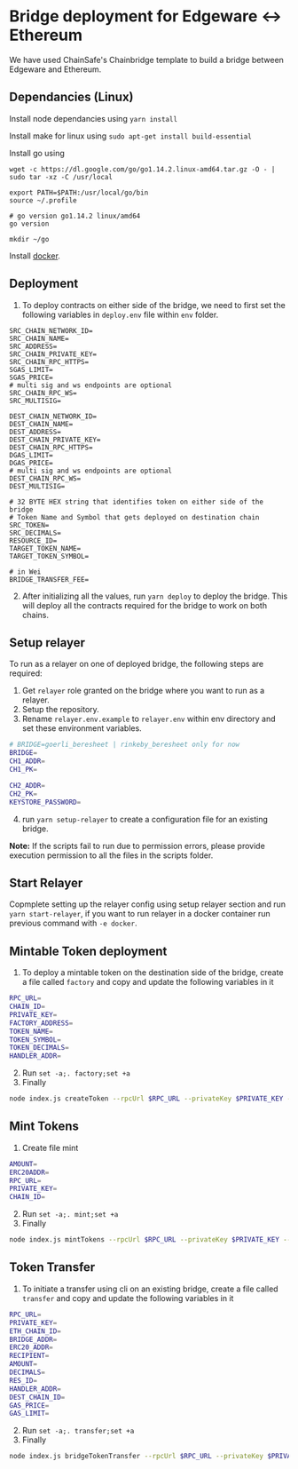 #  Bridge deployment for Edgeware <-> Ethereum  
We have used ChainSafe's Chainbridge template to build a bridge between Edgeware and Ethereum.

## Dependancies (Linux)
  Install node dependancies using
  ``` yarn install ```
  
  Install make for linux using
  ``` sudo apt-get install build-essential ```
  
  Install go using
  ```
  wget -c https://dl.google.com/go/go1.14.2.linux-amd64.tar.gz -O - | sudo tar -xz -C /usr/local

  export PATH=$PATH:/usr/local/go/bin
  source ~/.profile

  # go version go1.14.2 linux/amd64
  go version

  mkdir ~/go
  ```

  Install [docker](https://docs.docker.com/engine/install/ubuntu/).

  
##  Deployment
1. To deploy contracts on either side of the bridge, we need to first set the following variables in ```deploy.env``` file within ```env``` folder.
```
SRC_CHAIN_NETWORK_ID=
SRC_CHAIN_NAME=
SRC_ADDRESS=
SRC_CHAIN_PRIVATE_KEY=
SRC_CHAIN_RPC_HTTPS=
SGAS_LIMIT=
SGAS_PRICE=
# multi sig and ws endpoints are optional
SRC_CHAIN_RPC_WS=
SRC_MULTISIG=

DEST_CHAIN_NETWORK_ID=
DEST_CHAIN_NAME=
DEST_ADDRESS=
DEST_CHAIN_PRIVATE_KEY=
DEST_CHAIN_RPC_HTTPS=
DGAS_LIMIT=
DGAS_PRICE=
# multi sig and ws endpoints are optional
DEST_CHAIN_RPC_WS=
DEST_MULTISIG=

# 32 BYTE HEX string that identifies token on either side of the bridge
# Token Name and Symbol that gets deployed on destination chain
SRC_TOKEN=
SRC_DECIMALS=
RESOURCE_ID=
TARGET_TOKEN_NAME=
TARGET_TOKEN_SYMBOL=

# in Wei
BRIDGE_TRANSFER_FEE=
```
2. After initializing all the values, run ```yarn deploy``` to deploy the bridge. This will deploy all the contracts required for the bridge to work on both chains.

## Setup relayer
To run as a relayer on one of deployed bridge, the following steps are required:
1.  Get ```relayer``` role granted on the bridge where you want to run as a relayer.
2.  Setup the repository.
3.  Rename ```relayer.env.example``` to ```relayer.env``` within env directory and set these environment variables.
```bash
# BRIDGE=goerli_beresheet | rinkeby_beresheet only for now
BRIDGE=
CH1_ADDR=
CH1_PK=

CH2_ADDR=
CH2_PK=
KEYSTORE_PASSWORD=
```
4.  run ```yarn setup-relayer``` to create a configuration file for an existing bridge.

**Note:** If the scripts fail to run due to permission errors, please provide execution permission to all the files in the scripts folder.

## Start Relayer
Copmplete setting up the relayer config using setup relayer section and run ```yarn start-relayer```, if you want to run relayer in a docker container run previous command with ```-e docker```.

## Mintable Token deployment
1. To deploy a mintable token on the destination side of the bridge, create a file called ```factory``` and copy and update the following variables in it
```bash
RPC_URL=
CHAIN_ID=
PRIVATE_KEY=
FACTORY_ADDRESS=
TOKEN_NAME=
TOKEN_SYMBOL=
TOKEN_DECIMALS=
HANDLER_ADDR=
```
2. Run ```set -a;. factory;set +a```
3. Finally
```bash
node index.js createToken --rpcUrl $RPC_URL --privateKey $PRIVATE_KEY --factoryAddress $FACTORY_ADDRESS --chainId $CHAIN_ID --tokenName $TOKEN_NAME --tokenSymbol $TOKEN_SYMBOL --tokenDecimals $TOKEN_DECIMALS --ercHandlerAddress $HANDLER_ADDR
```

## Mint Tokens
1. Create file mint
```bash
AMOUNT=
ERC20ADDR=
RPC_URL=
PRIVATE_KEY=
CHAIN_ID=
```
2. Run ```set -a;. mint;set +a```
3. Finally
```bash
node index.js mintTokens --rpcUrl $RPC_URL --privateKey $PRIVATE_KEY --erc20Addr $ERC20ADDR --chainId $CHAIN_ID --amount $AMOUNT
```

## Token Transfer
1. To initiate a transfer using cli on an existing bridge, create a file called ```transfer``` and copy and update the following variables in it
```bash
RPC_URL=
PRIVATE_KEY=
ETH_CHAIN_ID=
BRIDGE_ADDR=
ERC20_ADDR=
RECIPIENT=
AMOUNT=
DECIMALS=
RES_ID=
HANDLER_ADDR=
DEST_CHAIN_ID=
GAS_PRICE=
GAS_LIMIT=
```
2. Run ```set -a;. transfer;set +a```
3. Finally
```bash
node index.js bridgeTokenTransfer --rpcUrl $RPC_URL --privateKey $PRIVATE_KEY --ethChainId $ETH_CHAIN_ID --bridgeAddress $BRIDGE_ADDR --erc20Address $ERC20_ADDR --recipient $RECIPIENT --amount $AMOUNT --decimals $DECIMALS --resourceId $RES_ID --handlerAddress $HANDLER_ADDR --destinationChainBridgeChainId $DEST_CHAIN_ID --gasPrice $GAS_PRICE --gasLimit $GAS_LIMIT
```
